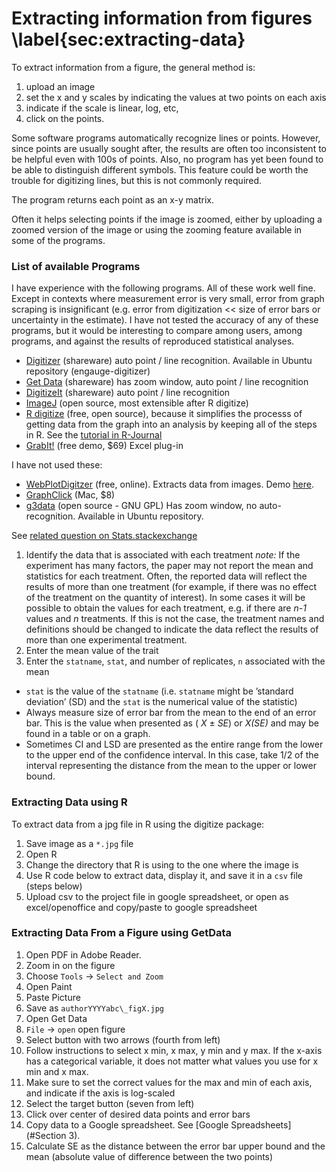 #  Extracting information from figures \label{sec:extracting-data}

To extract information from a figure, the general method is: 

1. upload an image 
2. set the x and y scales by indicating the values at two points on each axis 
3. indicate if the scale is linear, log, etc, 
4. click on the points. 
 

Some software programs automatically recognize lines or points. However, since points are usually sought after, the results are often too inconsistent to be helpful even with 100s of points. Also, no program has yet been found to be able to distinguish different symbols. This feature could be worth the trouble for digitizing lines, but this is not commonly required.

The program returns each point as an x-y matrix.

Often it helps selecting points if the image is zoomed, either by uploading a zoomed version of the image or using the zooming feature available in some of the programs.



### List of available Programs

I have experience with the following programs. All of these work well fine. Except in contexts where measurement error is very small, error from graph scraping is insignificant (e.g. error from digitization << size of error bars or uncertainty in the estimate). I have not tested the accuracy of any of these programs, but it would be interesting to compare among users, among programs, and against the results of reproduced statistical analyses.


* [Digitizer](http://digitizer.sourceforge.net/) (shareware) auto point / line recognition. Available in Ubuntu repository (engauge-digitizer)
* [Get Data](http://www.getdata-graph-digitizer.com/) (shareware) has zoom window, auto point / line recognition
* [DigitizeIt](http://www.digitizeit.de/) (shareware) auto point / line recognition
* [ImageJ](http://rsbweb.nih.gov/ij/) (open source, most extensible after R digitize)
* [R digitize](http://cran.r-project.org/web/packages/digitize/index.html) (free, open source), because it simplifies the processs of getting data from the graph into an analysis by keeping all of the steps in R. See the [tutorial in R-Journal](http://journal.r-project.org/archive/2011-1/RJournal_2011-1_Poisot.pdf)
* [GrabIt!](http://www.datatrendsoftware.com/home.html) (free demo, $69) Excel 
plug-in 

I have not used these:

* [WebPlotDigitzer](http://arohatgi.info/WebPlotDigitizer/app/) (free, online). Extracts data from images. Demo [here](http://blog.plot.ly/post/70293893434/automatically-grab-data-from-an-image-with). 
* [GraphClick](http://www.arizona-software.ch/graphclick/) (Mac, $8)
* [g3data](http://www.frantz.fi/software/g3data.php) (open source - GNU GPL) Has zoom window, no auto-recognition. Available in Ubuntu repository.

See [related question on Stats.stackexchange](http://stats.stackexchange.com/a/14440/1381)

1.  Identify the data that is associated with each treatment
    *note:* If the experiment has many factors, the paper may not report the mean and statistics for each treatment. Often, the reported data will reflect the results of more than one treatment (for example, if there was no effect of the treatment on the quantity of interest). In some cases it will be possible to obtain the values for each treatment, e.g. if there are _n-1_ values and _n_ treatments. If this is not the case, the treatment names and definitions should be changed to indicate the data reflect the results of more than one experimental treatment. 
2.  Enter the mean value of the trait
3.  Enter the `statname`, `stat`, and number of replicates, `n` associated with the mean
 *  `stat` is the value of the `statname` (i.e. `statname` might be ’standard deviation’ (SD) and the `stat` is the numerical value of the statistic)
 *  Always measure size of error bar from the mean to the end of an error bar. This is the value when presented as ( _X_ ± _SE_) or _X(SE)_ and may be found in a table or on a graph.
 *  Sometimes CI and LSD are presented as the entire range from the lower to the upper end of the confidence interval. In this case, take 1/2 of the interval representing the distance from the mean to the upper or lower bound.

###  Extracting Data using R

To extract data from a jpg file in R using the digitize package:  

1.  Save image as a `*.jpg` file
2.  Open R
3.  Change the directory that R is using to the one where the image is
4.  Use R code below to extract data, display it, and save it in a `csv`
    file (steps below)
5.  Upload csv to the project file in google spreadsheet, or open as
    excel/openoffice and copy/paste to google spreadsheet

### Extracting Data From a Figure using GetData

1.  Open PDF in Adobe Reader.
2.  Zoom in on the figure
3.  Choose `Tools` → `Select and Zoom`
4.  Open Paint
5.  Paste Picture
6.  Save as `authorYYYYabc\_figX.jpg`
7.  Open Get Data
8.  `File` → `open` open figure
9.  Select button with two arrows (fourth from left)
10. Follow instructions to select x min, x max, y min and y max. If the
    x-axis has a categorical variable, it does not matter what values
    you use for x min and x max.
11. Make sure to set the correct values for the max and min of each
    axis, and indicate if the axis is log-scaled
12. Select the target button (seven from left)
13. Click over center of desired data points and error bars
14. Copy data to a Google spreadsheet. See [Google Spreadsheets] (#Section 3).
15. Calculate SE as the distance between the error bar upper bound and
    the mean (absolute value of difference between the two points)
